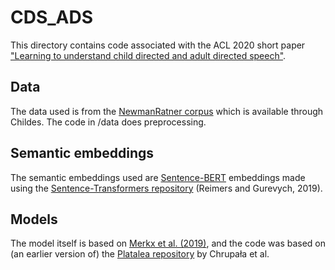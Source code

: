 # CDS_ADS

This directory contains code associated with the ACL 2020 short paper ["Learning to understand child directed and adult directed speech"](https://www.aclweb.org/anthology/2020.acl-main.1/).

## Data

The data used is from the [NewmanRatner corpus](https://childes.talkbank.org/access/Eng-NA/NewmanRatner.html) which is available through Childes. The code in /data
does preprocessing.

## Semantic embeddings

The semantic embeddings used are [Sentence-BERT](https://www.aclweb.org/anthology/D19-1410/) embeddings made using the [Sentence-Transformers repository](https://github.com/UKPLab/sentence-transformers) (Reimers and Gurevych, 2019).

## Models

The model itself is based on [Merkx et al. (2019)](https://www.isca-speech.org/archive/Interspeech_2019/abstracts/3067.html), and the code was based on (an earlier version of) the [Platalea repository](https://github.com/gchrupala/platalea) by Chrupała et al.
